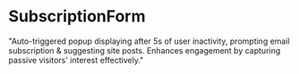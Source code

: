 # SubscriptionForm
"Auto-triggered popup displaying after 5s of user inactivity, prompting email subscription &amp; suggesting site posts. Enhances engagement by capturing passive visitors' interest effectively."
